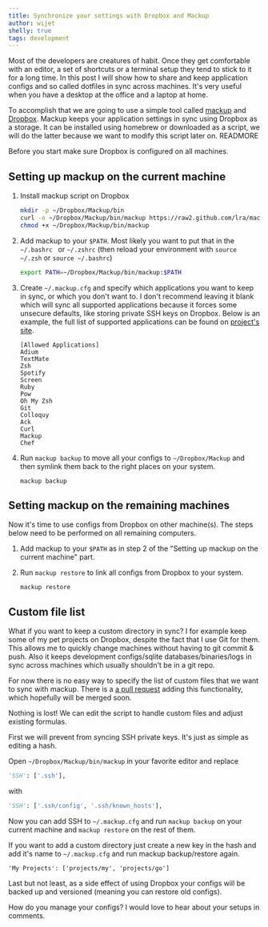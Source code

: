 ```yaml
---
title: Synchronize your settings with Dropbox and Mackup
author: wijet
shelly: true
tags: development
---
```


Most of the developers are creatures of habit. Once they get comfortable
with an editor, a set of shortcuts or a terminal setup they tend to stick
to it for a long time. In this post I will show how to share and keep
application configs and so called dotfiles in sync across machines.
It's very useful when you have a desktop at the office and a laptop at home.

To accomplish that we are going to use a simple tool called
[mackup](https://github.com/lra/mackup) and [Dropbox](https://www.dropbox.com).
Mackup keeps your application settings in sync using Dropbox as a storage.
It can be installed using homebrew or downloaded as a script,
we will do the latter because we want to modify this script later on. READMORE

Before you start make sure Dropbox is configured on all machines.

## Setting up mackup on the current machine

1. Install mackup script on Dropbox

    ```bash
    mkdir -p ~/Dropbox/Mackup/bin
    curl -o ~/Dropbox/Mackup/bin/mackup https://raw2.github.com/lra/mackup/036575af6cf41ac0ad85f853107c93ab3ada7509/mackup.py
    chmod +x ~/Dropbox/Mackup/bin/mackup
    ```

2. Add mackup to your `$PATH`. Most likely you want to put that in the
`~/.bashrc ` or `~/.zshrc` (then reload your environment with `source ~/.zsh`
or `source ~/.bashrc`)

    ```bash
    export PATH=~/Dropbox/Mackup/bin/mackup:$PATH
    ```

3. Create `~/.mackup.cfg` and specify which applications you want to keep in
sync, or which you don't want to. I don't recommend leaving it blank
which will sync all supported applications because it forces some unsecure
defaults, like storing private SSH keys on Dropbox. Below is an example,
the full list of supported applications can be found on
[project's site](https://github.com/lra/mackup).

    ```
    [Allowed Applications]
    Adium
    TextMate
    Zsh
    Spotify
    Screen
    Ruby
    Pow
    Oh My Zsh
    Git
    Colloquy
    Ack
    Curl
    Mackup
    Chef
    ```

4. Run `mackup backup` to move all your configs to `~/Dropbox/Mackup` and
then symlink them back to the right places on your system.

    ```
    mackup backup
    ```

## Setting mackup on the remaining machines

Now it's time to use configs from Dropbox on other machine(s).
The steps below need to be performed on all remaining computers.

1. Add mackup to your `$PATH` as in step 2 of the "Setting up mackup on the
current machine" part.

2. Run `mackup restore` to link all configs from Dropbox to your system.

    ```
    mackup restore
    ```

## Custom file list

What if you want to keep a custom directory in sync? I for example
keep some of my pet projects on Dropbox, despite the fact that I use Git
for them. This allows me to quickly change machines without having to
git commit & push. Also it keeps development
configs/sqlite databases/binaries/logs in sync across machines which usually
shouldn't be in a git repo.

For now there is no easy way to specify the list of custom files that
we want to sync with mackup. There is a
[a pull request](https://github.com/lra/mackup/pull/71)
adding this functionality, which hopefully will be merged soon.

Nothing is lost! We can edit the script to handle custom files and adjust
existing formulas.

First we will prevent from syncing SSH private keys. It's just as simple
as editing a hash.

Open `~/Dropbox/Mackup/bin/mackup` in your favorite editor and replace

```python
'SSH': ['.ssh'],
```

with

```python
'SSH': ['.ssh/config', '.ssh/known_hosts'],
```

Now you can add SSH to `~/.mackup.cfg` and run `mackup backup` on your current
machine and `mackup restore` on the rest of them.

If you want to add a custom directory just create a new key in the hash and
add it's name to `~/.mackup.cfg` and run mackup backup/restore again.

```
'My Projects': ['projects/my', 'projects/go']
```

Last but not least, as a side effect of using Dropbox your configs will be
backed up and versioned (meaning you can restore old configs).

How do you manage your configs? I would love to hear about your setups in comments.
